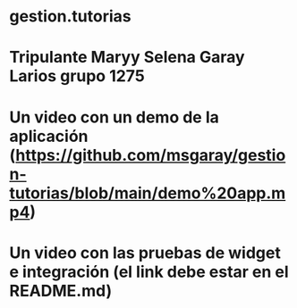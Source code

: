 # gestion.tutorias
# Tripulante Maryy Selena Garay Larios grupo 1275
# Un video con un demo de la aplicación (https://github.com/msgaray/gestion-tutorias/blob/main/demo%20app.mp4)
# Un video con las pruebas de widget e integración (el link debe estar en el README.md)
 
